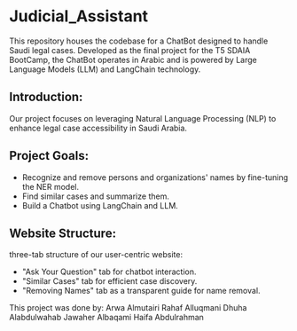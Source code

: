 # Judicial_Assistant
This repository houses the codebase for a ChatBot designed to handle Saudi legal cases.
Developed as the final project for the T5 SDAIA BootCamp, the ChatBot operates in Arabic and is powered by Large Language Models (LLM) and LangChain technology.

## Introduction:
Our project focuses on leveraging Natural Language Processing (NLP) to enhance legal case accessibility in Saudi Arabia.

## Project Goals:
- Recognize and remove persons and organizations' names by fine-tuning the NER model.
- Find similar cases and summarize them.
- Build a Chatbot using LangChain and LLM.

## Website Structure:
three-tab structure of our user-centric website:
- "Ask Your Question" tab for chatbot interaction.
- "Similar Cases" tab for efficient case discovery.
- "Removing Names" tab as a transparent guide for name removal.

This project was done by:
Arwa Almutairi
Rahaf Alluqmani
Dhuha Alabdulwahab
Jawaher Albaqami
Haifa Abdulrahman




